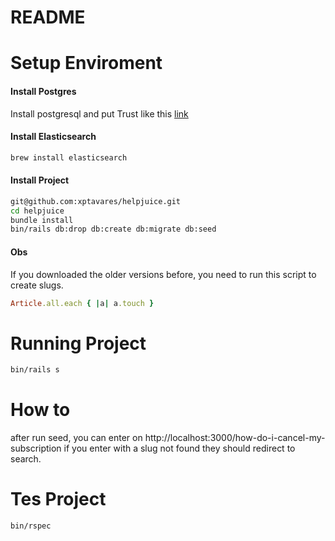 # README

# Setup Enviroment

#### Install Postgres

Install postgresql and put Trust like this [link](http://stackoverflow.com/questions/12387866/postgres-9-2-database-asks-for-password-despite-open-trust-settings)

#### Install Elasticsearch

```bash
brew install elasticsearch
```

#### Install Project

```bash
git@github.com:xptavares/helpjuice.git
cd helpjuice
bundle install
bin/rails db:drop db:create db:migrate db:seed
```

#### Obs
If you downloaded the older versions before, you need to run this script to create slugs.
```ruby
Article.all.each { |a| a.touch }
```

# Running Project

```bash
bin/rails s
```

# How to

after run seed, you can enter on http://localhost:3000/how-do-i-cancel-my-subscription
if you enter with a slug not found they should redirect to search.

# Tes Project

```bash
bin/rspec
```
